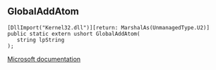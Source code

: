 ## GlobalAddAtom

```
[DllImport("Kernel32.dll")][return: MarshalAs(UnmanagedType.U2)]
public static extern ushort GlobalAddAtom(
   string lpString
);
```

[Microsoft documentation](https://docs.microsoft.com/en-us/windows/win32/api/winbase/nf-winbase-globaladdatomw)
